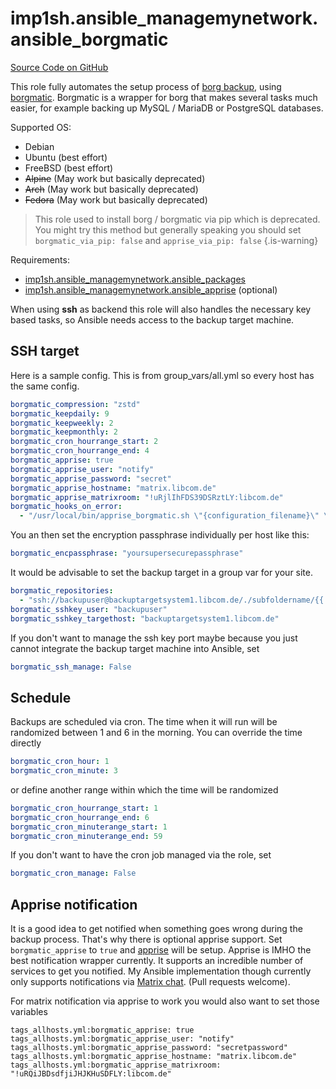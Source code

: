 # imp1sh.ansible_managemynetwork.ansible_borgmatic

[Source Code on GitHub](https://github.com/imp1sh/ansible_managemynetwork/tree/main/roles/ansible_borgmatic)

This role fully automates the setup process of [borg backup](https://www.borgbackup.org/), using [borgmatic](https://torsion.org/borgmatic/). Borgmatic is a wrapper for borg that makes several tasks much easier, for example backing up MySQL / MariaDB or PostgreSQL databases.

Supported OS:
- Debian
- Ubuntu (best effort)
- FreeBSD (best effort)
- ~~Alpine~~ (May work but basically deprecated)
- ~~Arch~~ (May work but basically deprecated)
- ~~Fedora~~ (May work but basically deprecated)


> This role used to install borg / borgmatic via pip which is deprecated. You might try this method but generally speaking you should set `borgmatic_via_pip: false` and `apprise_via_pip: false`
{.is-warning}

Requirements:
- [imp1sh.ansible_managemynetwork.ansible_packages](https://wiki.junicast.de/en/junicast/docs/AnsibleManagemynetworkCollection/rolePackages)
- [imp1sh.ansible_managemynetwork.ansible_apprise](https://wiki.junicast.de/en/junicast/docs/AnsibleManagemynetworkCollection/roleApprise) (optional)

When using **ssh** as backend this role will also handles the necessary key based tasks, so Ansible needs access to the backup target machine.

## SSH target
Here is a sample config. This is from group_vars/all.yml so every host has the same config. 

```yaml
borgmatic_compression: "zstd"
borgmatic_keepdaily: 9
borgmatic_keepweekly: 2
borgmatic_keepmonthly: 2
borgmatic_cron_hourrange_start: 2
borgmatic_cron_hourrange_end: 4
borgmatic_apprise: true
borgmatic_apprise_user: "notify"
borgmatic_apprise_password: "secret"
borgmatic_apprise_hostname: "matrix.libcom.de"
borgmatic_apprise_matrixroom: "!uRjlIhFDS39DSRztLY:libcom.de"
borgmatic_hooks_on_error:
  - "/usr/local/bin/apprise_borgmatic.sh \"{configuration_filename}\" \"{repository}\" \"{error}\""
```
You an then set the encryption passphrase individually per host like this:
```yaml
borgmatic_encpassphrase: "yoursupersecurepassphrase"
```
It would be advisable to set the backup target in a group var for your site.
```yaml
borgmatic_repositories:
  - "ssh://backupuser@backuptargetsystem1.libcom.de/./subfoldername/{{ inventory_hostname }}"
borgmatic_sshkey_user: "backupuser"
borgmatic_sshkey_targethost: "backuptargetsystem1.libcom.de"
```
If you don't want to manage the ssh key port maybe because you just cannot integrate the backup target machine into Ansible, set
```yaml
borgmatic_ssh_manage: False
```

## Schedule
Backups are scheduled via cron. The time when it will run will be randomized between 1 and 6 in the morning. You can override the time directly
```yaml
borgmatic_cron_hour: 1
borgmatic_cron_minute: 3
```
or define another range within which the time will be randomized
```yaml
borgmatic_cron_hourrange_start: 1
borgmatic_cron_hourrange_end: 6
borgmatic_cron_minuterange_start: 1
borgmatic_cron_minuterange_end: 59
```
If you don't want to have the cron job managed via the role, set
```yaml
borgmatic_cron_manage: False
```

## Apprise notification
It is a good idea to get notified when something goes wrong during the backup process. That's why there is optional apprise support.
Set `borgmatic_apprise` to `true` and [apprise](https://github.com/caronc/apprise) will be setup. Apprise is IMHO the best notification wrapper currently. It supports an incredible number of services to get you notified. My Ansible implementation though currently only supports notifications via [Matrix chat](https://matrix.org/). (Pull requests welcome).

For matrix notification via apprise to work you would also want to set those variables
```
tags_allhosts.yml:borgmatic_apprise: true
tags_allhosts.yml:borgmatic_apprise_user: "notify"
tags_allhosts.yml:borgmatic_apprise_password: "secretpassword"
tags_allhosts.yml:borgmatic_apprise_hostname: "matrix.libcom.de"
tags_allhosts.yml:borgmatic_apprise_matrixroom: "!uRQiJBDsdfjiJHJKHuSDFLY:libcom.de"
```

